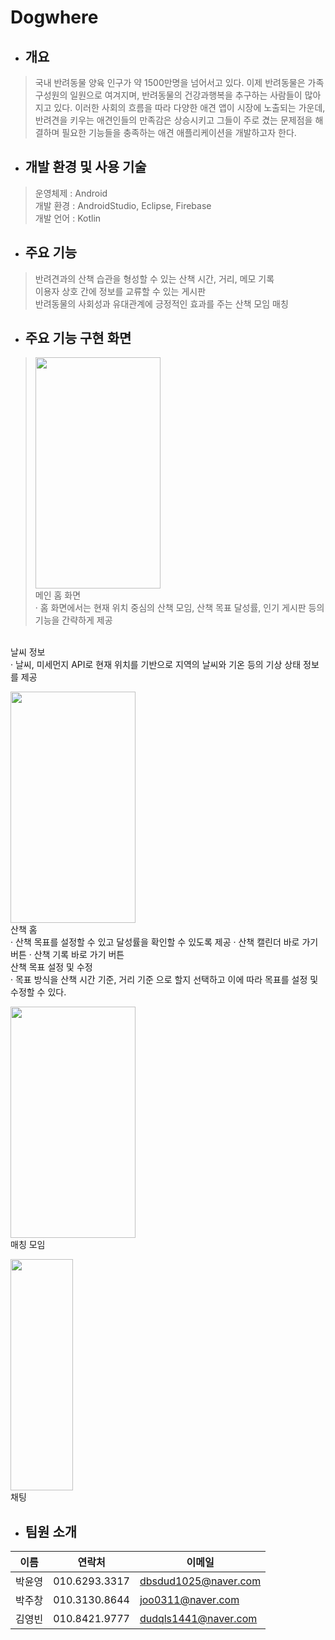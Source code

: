 # Dogwhere

* ## 개요
> 국내 반려동물 양육 인구가 약 1500만명을 넘어서고 있다. 이제 반려동물은 가족 구성원의 일원으로 여겨지며, 반려동물의 건강과행복을 추구하는 사람들이 많아지고 있다. 이러한 사회의 흐름을 따라 다양한 애견 앱이 시장에 노출되는 가운데, 반려견을 키우는 애견인들의 만족감은 상승시키고 그들이 주로 겼는 문제점을 해결하며 필요한 기능들을 충족하는 애견 애플리케이션을 개발하고자 한다.

* ## 개발 환경 및 사용 기술
> 운영체제 : Android <br>
 개발 환경 : AndroidStudio, Eclipse, Firebase <br>
 개발 언어 : Kotlin
* ## 주요 기능
> 반려견과의 산책 습관을 형성할 수 있는 산책 시간, 거리, 메모 기록<br>
이용자 상호 간에 정보를 교류할 수 있는 게시판<br>
반려동물의 사회성과 유대관계에 긍정적인 효과를 주는 산책 모임 매칭
* ## 주요 기능 구현 화면
> <img src="https://user-images.githubusercontent.com/71267455/146668534-441c4f09-45ea-4eb7-82f5-83bfc4dd6872.jpg" width="200" height="370"><br>
 메인 홈 화면<br>
· 홈 화면에서는 현재 위치 중심의 산책 모임, 산책 목표 달성률, 인기 게시판 등의 기능을 간략하게 제공<br>
<br>
 날씨 정보<br>
· 날씨, 미세먼지 API로 현재 위치를 기반으로 지역의 날씨와 기온 등의 기상 상태 정보를 제공<br>

<img src="https://user-images.githubusercontent.com/71267455/146668534-441c4f09-45ea-4eb7-82f5-83bfc4dd6872.jpg" width="200" height="370"><br>
 산책 홈 <br>
· 산책 목표를 설정할 수 있고 달성률을 확인할 수 있도록 제공
· 산책 캘린더 바로 가기 버튼
· 산책 기록 바로 가기 버튼
<br>
 산책 목표 설정 및 수정<br>
·  목표 방식을 산책 시간 기준, 거리 기준 으로 할지  선택하고 이에 따라 목표를 설정 및 수정할 수 있다.  

<img src="https://user-images.githubusercontent.com/71267455/146668534-441c4f09-45ea-4eb7-82f5-83bfc4dd6872.jpg" width="200" height="370"><br>
매칭 모임<br>

<img src="https://user-images.githubusercontent.com/71267455/146668534-441c4f09-45ea-4eb7-82f5-83bfc4dd6872.jpg" width="100" height="370"><br>채팅<br>

* ## 팀원 소개
이름 | 연락처 | 이메일
---|---|---|
박윤영 | 010.6293.3317 | dbsdud1025@naver.com
박주창 | 010.3130.8644 | joo0311@naver.com
김영빈 | 010.8421.9777 | dudqls1441@naver.com
